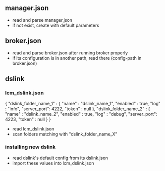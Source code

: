 ## manager.json
- read and parse manager.json
- if not exist, create with default parameters

## broker.json
- read and parse broker.json after running broker properly
- if its configuration is in another path, read there (config-path in broker.json)

## dslink
### lcm_dslink.json
{
  "dslink_folder_name_1" : {
    "name" : "dslink_name_1",
    "enabled" : true,
    "log" : "info",
    "server_port": 4222,
    "token" : null
  },
  "dslink_folder_name_2" : {
    "name" : "dslink_name_2",
    "enabled" : true,
    "log" : "debug",
    "server_port": 4223,
    "token" : null
  }
}
    
- read lcm_dslink.json
- scan folders matching with "dslink_folder_name_X"

### installing new dslink
- read dslink's default config from its dslink.json
- import these values into lcm_dslink.json
